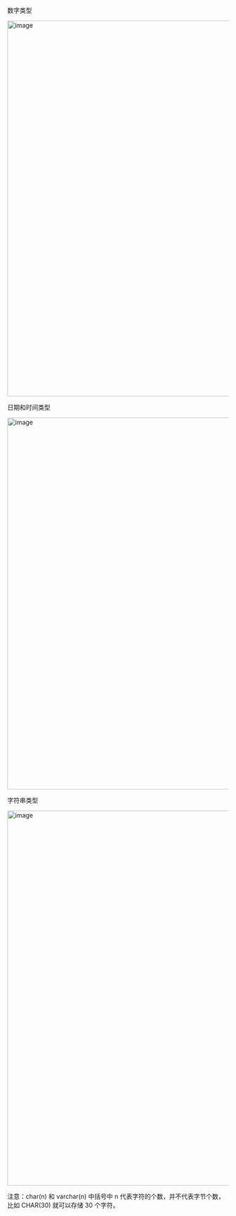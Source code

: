 数字类型

<img width="853" alt="image" src="https://user-images.githubusercontent.com/74364990/189915213-c4f2e849-ff94-4476-9192-ff58adf03592.png">

日期和时间类型

<img width="844" alt="image" src="https://user-images.githubusercontent.com/74364990/189915505-04faebe1-0d03-458e-b4d6-b662763763b4.png">


字符串类型

<img width="851" alt="image" src="https://user-images.githubusercontent.com/74364990/189915377-34c54ef8-1732-4d1e-8225-fe0ad8d6a54a.png">

注意：char(n) 和 varchar(n) 中括号中 n 代表字符的个数，并不代表字节个数，比如 CHAR(30) 就可以存储 30 个字符。
